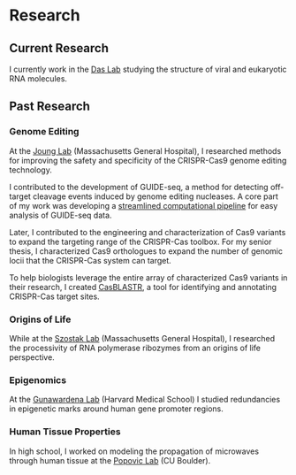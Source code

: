 # Research

## Current Research

I currently work in the [Das Lab](https://daslab.stanford.edu) studying the structure of viral and eukaryotic RNA molecules.


## Past Research

### Genome Editing
At the [Joung Lab](http://www.jounglab.org) (Massachusetts General Hospital), I researched methods for improving the safety and specificity of the CRISPR-Cas9 genome editing technology.

I contributed to the development of GUIDE-seq, a method for detecting off-target cleavage events induced by genome editing nucleases. A core part of my work was developing a [streamlined computational pipeline](https://github.com/aryeelab/guideseq) for easy analysis of GUIDE-seq data.

Later, I contributed to the engineering and characterization of Cas9 variants to expand the targeting range of the CRISPR-Cas toolbox. For my senior thesis, I characterized Cas9 orthologues to expand the number of genomic locii that the CRISPR-Cas system can target.

To help biologists leverage the entire array of characterized Cas9 variants in their research, I created [CasBLASTR](http://casblastr.org/), a tool for identifying and annotating CRISPR-Cas target sites.

### Origins of Life
While at the [Szostak Lab](http://molbio.mgh.harvard.edu/szostakweb/) (Massachusetts General Hospital), I researched the processivity of RNA polymerase ribozymes from an origins of life perspective.


### Epigenomics
At the [Gunawardena Lab](http://vcp.med.harvard.edu/index.html) (Harvard Medical School) I studied redundancies in epigenetic marks around human gene promoter regions.

### Human Tissue Properties
In high school, I worked on modeling the propagation of microwaves through human tissue at the [Popovic Lab](http://ecee.colorado.edu/microwave/group.html) (CU Boulder).
